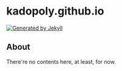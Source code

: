 kadopoly.github.io
===

[![Generated by Jekyll](https://img.shields.io/badge/generated--by-jekyll-yellow.svg "Generated by Jekyll")](https://help.github.com/articles/using-jekyll-as-a-static-site-generator-with-github-pages/)

About
---

There're no contents here, at least, for now.
